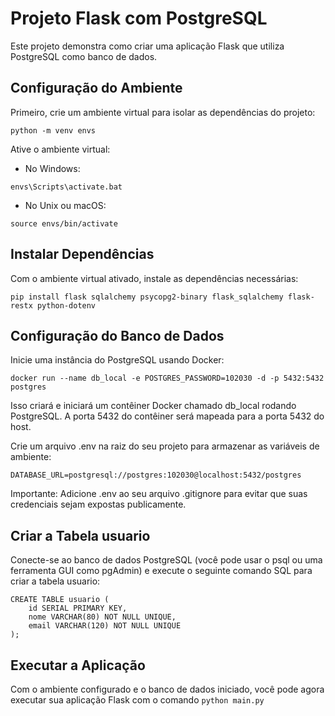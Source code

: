 # Projeto Flask com PostgreSQL

Este projeto demonstra como criar uma aplicação Flask que utiliza PostgreSQL como banco de dados.

## Configuração do Ambiente
Primeiro, crie um ambiente virtual para isolar as dependências do projeto:

```shell
python -m venv envs
```

Ative o ambiente virtual:

* No Windows:
```shell
envs\Scripts\activate.bat
```

* No Unix ou macOS:
```shell
source envs/bin/activate
```

## Instalar Dependências
Com o ambiente virtual ativado, instale as dependências necessárias:

```shell
pip install flask sqlalchemy psycopg2-binary flask_sqlalchemy flask-restx python-dotenv
```

## Configuração do Banco de Dados

Inicie uma instância do PostgreSQL usando Docker:

```shell
docker run --name db_local -e POSTGRES_PASSWORD=102030 -d -p 5432:5432 postgres
```

Isso criará e iniciará um contêiner Docker chamado db_local rodando PostgreSQL. A porta 5432 do contêiner será mapeada para a porta 5432 do host.

Crie um arquivo .env na raiz do seu projeto para armazenar as variáveis de ambiente:

```shell
DATABASE_URL=postgresql://postgres:102030@localhost:5432/postgres
```

Importante: Adicione .env ao seu arquivo .gitignore para evitar que suas credenciais sejam expostas publicamente.


## Criar a Tabela usuario
Conecte-se ao banco de dados PostgreSQL (você pode usar o psql ou uma ferramenta GUI como pgAdmin) e execute o seguinte comando SQL para criar a tabela usuario:

```shell
CREATE TABLE usuario (
    id SERIAL PRIMARY KEY,
    nome VARCHAR(80) NOT NULL UNIQUE,
    email VARCHAR(120) NOT NULL UNIQUE
);
```

## Executar a Aplicação
Com o ambiente configurado e o banco de dados iniciado, você pode agora executar sua aplicação Flask com o comando 
`python main.py`